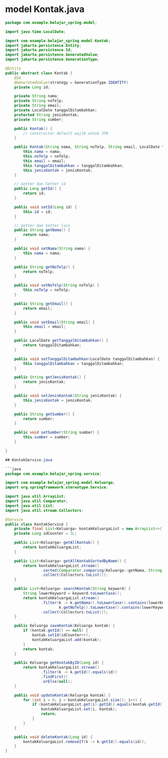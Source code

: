 # model Kontak.java

```java
package com.example.belajar_spring.model;

import java.time.LocalDate;

import com.example.belajar_spring.model.Kontak;
import jakarta.persistence.Entity;
import jakarta.persistence.Id;
import jakarta.persistence.GeneratedValue;
import jakarta.persistence.GenerationType;

@Entity
public abstract class Kontak {
    @Id
    @GeneratedValue(strategy = GenerationType.IDENTITY)
    private Long id;

    private String nama;
    private String noTelp;
    private String email;
    private LocalDate tanggalDitambahkan;
    protected String jenisKontak;
    private String sumber;

    public Kontak() {
        // constructor default wajib untuk JPA
    }

    public Kontak(String nama, String noTelp, String email, LocalDate tanggalDitambahkan, String jenisKontak) {
        this.nama = nama;
        this.noTelp = noTelp;
        this.email = email;
        this.tanggalDitambahkan = tanggalDitambahkan;
        this.jenisKontak = jenisKontak;
    }

    // Getter dan Setter id
    public Long getId() {
        return id;
    }

    public void setId(Long id) {
        this.id = id;
    }

    // Getter dan Setter lain
    public String getNama() {
        return nama;
    }

    public void setNama(String nama) {
        this.nama = nama;
    }

    public String getNoTelp() {
        return noTelp;
    }

    public void setNoTelp(String noTelp) {
        this.noTelp = noTelp;
    }

    public String getEmail() {
        return email;
    }

    public void setEmail(String email) {
        this.email = email;
    }

    public LocalDate getTanggalDitambahkan() {
        return tanggalDitambahkan;
    }

    public void setTanggalDitambahkan(LocalDate tanggalDitambahkan) {
        this.tanggalDitambahkan = tanggalDitambahkan;
    }

    public String getJenisKontak() {
        return jenisKontak;
    }

    public void setJenisKontak(String jenisKontak) {
        this.jenisKontak = jenisKontak;
    }

    public String getSumber() {
        return sumber;
    }

    public void setSumber(String sumber) {
        this.sumber = sumber;
    }

}

## KontakService.java

```java
package com.example.belajar_spring.service;

import com.example.belajar_spring.model.Keluarga;
import org.springframework.stereotype.Service;

import java.util.ArrayList;
import java.util.Comparator;
import java.util.List;
import java.util.stream.Collectors;

@Service
public class KontakService {
    private final List<Keluarga> kontakKeluargaList = new ArrayList<>();
    private Long idCounter = 1L;

    public List<Keluarga> getAllKontak() {
        return kontakKeluargaList;
    }

    public List<Keluarga> getAllKontakSortedByName() {
        return kontakKeluargaList.stream()
                .sorted(Comparator.comparing(Keluarga::getNama, String.CASE_INSENSITIVE_ORDER))
                .collect(Collectors.toList());
    }

    public List<Keluarga> searchKontak(String keyword) {
        String lowerKeyword = keyword.toLowerCase();
        return kontakKeluargaList.stream()
                .filter(k -> k.getNama().toLowerCase().contains(lowerKeyword) ||
                        k.getNoTelp().toLowerCase().contains(lowerKeyword))
                .collect(Collectors.toList());
    }

    public Keluarga saveKontak(Keluarga kontak) {
        if (kontak.getId() == null) {
            kontak.setId(idCounter++);
            kontakKeluargaList.add(kontak);
        }
        return kontak;
    }

    public Keluarga getKontakByID(Long id) {
        return kontakKeluargaList.stream()
                .filter(k -> k.getId().equals(id))
                .findFirst()
                .orElse(null);
    }

    public void updateKontak(Keluarga kontak) {
        for (int i = 0; i < kontakKeluargaList.size(); i++) {
            if (kontakKeluargaList.get(i).getId().equals(kontak.getId())) {
                kontakKeluargaList.set(i, kontak);
                return;
            }
        }
    }

    public void deleteKontak(Long id) {
        kontakKeluargaList.removeIf(k -> k.getId().equals(id));
    }
}


